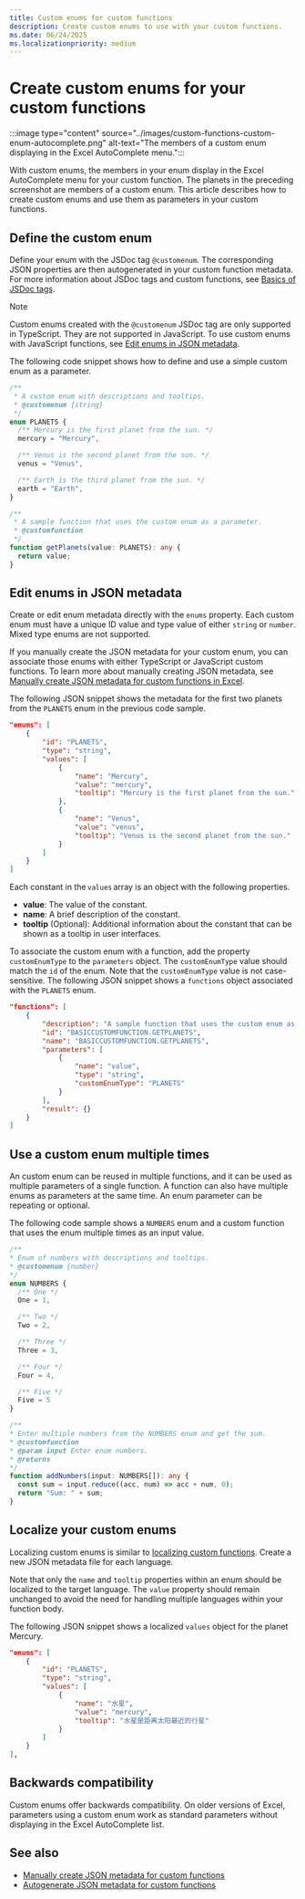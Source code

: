```yaml
---
title: Custom enums for custom functions
description: Create custom enums to use with your custom functions.
ms.date: 06/24/2025
ms.localizationpriority: medium
---
```


# Create custom enums for your custom functions

:::image type="content" source="../images/custom-functions-custom-enum-autocomplete.png" alt-text="The members of a custom enum displaying in the Excel AutoComplete menu.":::

With custom enums, the members in your enum display in the Excel AutoComplete menu for your custom function. The planets in the preceding screenshot are members of a custom enum. This article describes how to create custom enums and use them as parameters in your custom functions.

## Define the custom enum

Define your enum with the JSDoc tag `@customenum`. The corresponding JSON properties are then autogenerated in your custom function metadata. For more information about JSDoc tags and custom functions, see [Basics of JSDoc tags](custom-functions-json-autogeneration.md#basics-of-jsdoc-tags).

> [!NOTE]
> Custom enums created with the `@customenum` JSDoc tag are only supported in TypeScript. They are not supported in JavaScript. To use custom enums with JavaScript functions, see [Edit enums in JSON metadata](#edit-enums-in-json-metadata).

The following code snippet shows how to define and use a simple custom enum as a parameter.

```typescript
/** 
 * A custom enum with descriptions and tooltips. 
 * @customenum {string} 
 */
enum PLANETS { 
  /** Mercury is the first planet from the sun. */ 
  mercury = "Mercury", 

  /** Venus is the second planet from the sun. */ 
  venus = "Venus", 

  /** Earth is the third planet from the sun. */ 
  earth = "Earth", 
} 

/** 
 * A sample function that uses the custom enum as a parameter.
 * @customfunction 
 */ 
function getPlanets(value: PLANETS): any { 
  return value; 
} 
```

## Edit enums in JSON metadata

Create or edit enum metadata directly with the `enums` property. Each custom enum must have a unique ID value and type value of either `string` or `number`. Mixed type enums are not supported.

If you manually create the JSON metadata for your custom enum, you can associate those enums with either TypeScript or JavaScript custom functions. To learn more about manually creating JSON metadata, see [Manually create JSON metadata for custom functions in Excel](custom-functions-json.md).

The following JSON snippet shows the metadata for the first two planets from the `PLANETS` enum in the previous code sample.

```json
"enums": [ 
    { 
        "id": "PLANETS", 
        "type": "string", 
        "values": [ 
            { 
                "name": "Mercury", 
                "value": "mercury", 
                "tooltip": "Mercury is the first planet from the sun." 
            }, 
            { 
                "name": "Venus", 
                "value": "venus", 
                "tooltip": "Venus is the second planet from the sun." 
            }
        ] 
    }
]
```

Each constant in the `values` array is an object with the following properties.

- **value**: The value of the constant.
- **name**: A brief description of the constant.
- **tooltip** (Optional): Additional information about the constant that can be shown as a tooltip in user interfaces.

To associate the custom enum with a function, add the property `customEnumType` to the `parameters` object. The `customEnumType` value should match the `id` of the enum. Note that the `customEnumType` value is not case-sensitive. The following JSON snippet shows a `functions` object associated with the `PLANETS` enum.

```json
"functions": [ 
    {
        "description": "A sample function that uses the custom enum as a parameter.", 
        "id": "BASICCUSTOMFUNCTION.GETPLANETS", 
        "name": "BASICCUSTOMFUNCTION.GETPLANETS", 
        "parameters": [ 
            { 
                "name": "value", 
                "type": "string", 
                "customEnumType": "PLANETS" 
            }
        ], 
        "result": {} 
    } 
]
```

## Use a custom enum multiple times

An custom enum can be reused in multiple functions, and it can be used as multiple parameters of a single function. A function can also have multiple enums as parameters at the same time. An enum parameter can be repeating or optional.

The following code sample shows a `NUMBERS` enum and a custom function that uses the enum multiple times as an input value.

```typescript
/**
* Enum of numbers with descriptions and tooltips.
* @customenum {number}
*/ 
enum NUMBERS {
  /** One */
  One = 1,

  /** Two */
  Two = 2,

  /** Three */
  Three = 3, 

  /** Four */
  Four = 4,

  /** Five */
  Five = 5
} 

/**
* Enter multiple numbers from the NUMBERS enum and get the sum.
* @customfunction
* @param input Enter enum numbers.
* @returns
*/
function addNumbers(input: NUMBERS[]): any {
  const sum = input.reduce((acc, num) => acc + num, 0); 
  return "Sum: " + sum; 
}
```

## Localize your custom enums

Localizing custom enums is similar to [localizing custom functions](custom-functions-naming.md#localize-custom-functions). Create a new JSON metadata file for each language.

Note that only the `name` and `tooltip` properties within an enum should be localized to the target language. The `value` property should remain unchanged to avoid the need for handling multiple languages within your function body.

The following JSON snippet shows a localized `values` object for the planet Mercury.

```json
"enums": [
    {
        "id": "PLANETS",
        "type": "string",
        "values": [
            {
                "name": "水星", 
                "value": "mercury",
                "tooltip": "水星是距离太阳最近的行星"
            }
        ]
    }
],
```

## Backwards compatibility

Custom enums offer backwards compatibility. On older versions of Excel, parameters using a custom enum work as standard parameters without displaying in the Excel AutoComplete list.

## See also

- [Manually create JSON metadata for custom functions](custom-functions-json.md)
- [Autogenerate JSON metadata for custom functions](custom-functions-json-autogeneration.md)
